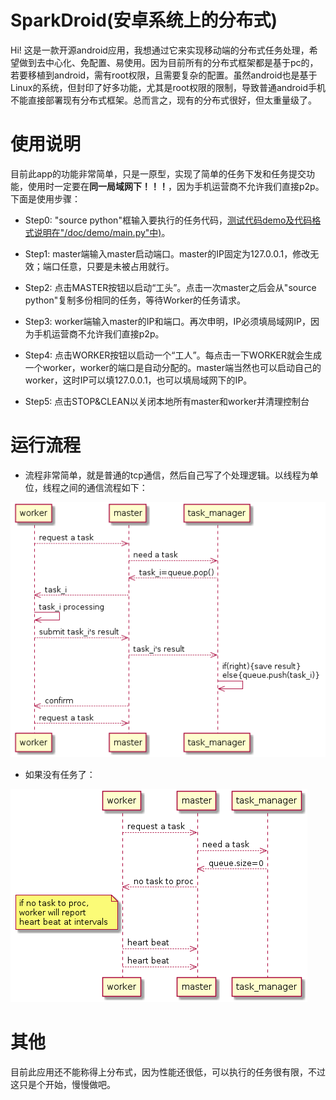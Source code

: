 # SparkDroid(安卓系统上的分布式)

Hi! 这是一款开源android应用，我想通过它来实现移动端的分布式任务处理，希望做到去中心化、免配置、易使用。因为目前所有的分布式框架都是基于pc的，若要移植到android，需有root权限，且需要复杂的配置。虽然android也是基于Linux的系统，但封印了好多功能，尤其是root权限的限制，导致普通android手机不能直接部署现有分布式框架。总而言之，现有的分布式很好，但太重量级了。

# 使用说明

目前此app的功能非常简单，只是一原型，实现了简单的任务下发和任务提交功能，使用时一定要在**同一局域网下！！！**，因为手机运营商不允许我们直接p2p。下面是使用步骤：

- Step0: "source python"框输入要执行的任务代码，[测试代码demo及代码格式说明在"/doc/demo/main.py"中)](doc/demo/main.py)。

- Step1: master端输入master启动端口。master的IP固定为127.0.0.1，修改无效；端口任意，只要是未被占用就行。

- Step2: 点击MASTER按钮以启动“工头”。点击一次master之后会从"source python"复制多份相同的任务，等待Worker的任务请求。

- Step3: worker端输入master的IP和端口。再次申明，IP必须填局域网IP，因为手机运营商不允许我们直接p2p。

- Step4: 点击WORKER按钮以启动一个“工人”。每点击一下WORKER就会生成一个worker，worker的端口是自动分配的。master端当然也可以启动自己的worker，这时IP可以填127.0.0.1，也可以填局域网下的IP。

- Step5: 点击STOP&CLEAN以关闭本地所有master和worker并清理控制台

# 运行流程

- 流程非常简单，就是普通的tcp通信，然后自己写了个处理逻辑。以线程为单位，线程之间的通信流程如下：

![正常工作中···](doc/pic/working.png)

- 如果没有任务了：

![任务都做完了···](doc/pic/waiting.png)

# 其他

目前此应用还不能称得上分布式，因为性能还很低，可以执行的任务很有限，不过这只是个开始，慢慢做吧。
